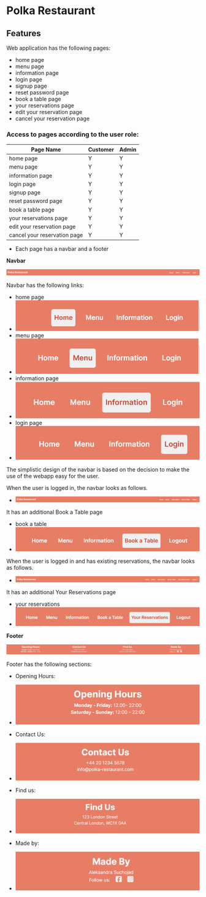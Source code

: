 # Polka Restaurant

## Features

Web application has the following pages:
- home page
- menu page
- information page
- login page
- signup page
- reset password page
- book a table page
- your reservations page
- edit your reservation page
- cancel your reservation page

### Access to pages according to the user role:

| Page Name                   | Customer | Admin   |
| --------------------------- | -------- | ------- |
| home page                   | Y        | Y       |
| menu page                   | Y        | Y       |
| information page            | Y        | Y       |
| login page                  | Y        | Y       |
| signup page                 | Y        | Y       |
| reset password page         | Y        | Y       |
| book a table page           | Y        | Y       |
| your reservations page      | Y        | Y       |
| edit your reservation page  | Y        | Y       |
| cancel your reservation page| Y        | Y       |

- Each page has a navbar and a footer

**Navbar**

![Navbar](documentation/features/navbar/navbar.png)

Navbar has the following links:
- home page
- ![home button](documentation/features/navbar/home-btn.png)
- menu page
- ![menu button](documentation/features/navbar/menu-btn.png)
- information page
- ![information button](documentation/features/navbar/information-btn.png)
- login page
- ![login button](documentation/features/navbar/login-btn.png)

The simplistic design of the navbar is based on the decision to make the use of the webapp easy for the user.

When the user is logged in, the navbar looks as follows.

- ![Navbar User logged in](documentation/features/navbar/navbar-loggedin.png)

It has an additional Book a Table page
- book a table
- ![book a table button](documentation/features/navbar/book-a-table-btn.png)

When the user is logged in and has existing reservations, the navbar looks as follows.

- ![Navbar User logged in](documentation/features/navbar/existing-reservations-navbar.png)

It has an additional Your Reservations page
- your reservations
- ![your reservations button](documentation/features/navbar/your-reservations-btn.png)



**Footer**

![Footer](documentation/features/footer/footer.png)

Footer has the following sections:

- Opening Hours:
- ![Opening hours](documentation/features/footer/opening-hours.png)

- Contact Us:
- ![Contact us](documentation/features/footer/contact-us.png)

- Find us:
- ![Find us](documentation/features/footer/find-us.png)

- Made by:
- ![Made by](documentation/features/footer/made-by.png)

